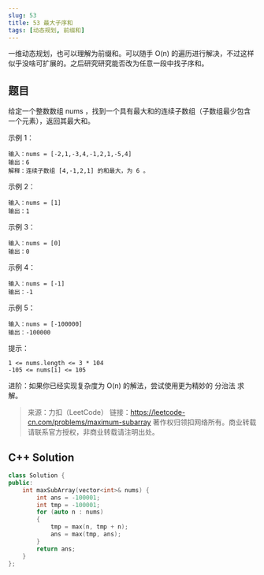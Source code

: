 ```yaml
---
slug: 53
title: 53 最大子序和
tags: [动态规划, 前缀和]
---
```


一维动态规划，也可以理解为前缀和。可以随手 O(n) 的遍历进行解决，不过这样似乎没啥可扩展的。之后研究研究能否改为任意一段中找子序和。

<!--truncate-->

## 题目

给定一个整数数组 nums ，找到一个具有最大和的连续子数组（子数组最少包含一个元素），返回其最大和。

示例 1：

```
输入：nums = [-2,1,-3,4,-1,2,1,-5,4]
输出：6
解释：连续子数组 [4,-1,2,1] 的和最大，为 6 。
```

示例 2：

```
输入：nums = [1]
输出：1
```

示例 3：

```
输入：nums = [0]
输出：0
```

示例 4：

```
输入：nums = [-1]
输出：-1
```

示例 5：

```
输入：nums = [-100000]
输出：-100000
```

提示：

```
1 <= nums.length <= 3 * 104
-105 <= nums[i] <= 105
```

进阶：如果你已经实现复杂度为 O(n) 的解法，尝试使用更为精妙的 分治法 求解。

> 来源：力扣（LeetCode）
> 链接：https://leetcode-cn.com/problems/maximum-subarray
> 著作权归领扣网络所有。商业转载请联系官方授权，非商业转载请注明出处。

## C++ Solution

```cpp
class Solution {
public:
    int maxSubArray(vector<int>& nums) {
        int ans = -100001;
        int tmp = -100001;
        for (auto n : nums)
        {
            tmp = max(n, tmp + n);
            ans = max(tmp, ans);
        }
        return ans;
    }
};
```